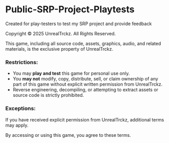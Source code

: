 # Public-SRP-Project-Playtests
Created for play-testers to test my SRP project and provide feedback

Copyright © 2025 UnrealTrckz. All Rights Reserved.

This game, including all source code, assets, graphics, audio, and related materials, is the exclusive property of UnrealTrckz.

### Restrictions:
- You may **play and test** this game for personal use only.
- You **may not** modify, copy, distribute, sell, or claim ownership of any part of this game without explicit written permission from UnrealTrckz.
- Reverse engineering, decompiling, or attempting to extract assets or source code is strictly prohibited.

### Exceptions:
If you have received explicit permission from UnrealTrckz, additional terms may apply.

By accessing or using this game, you agree to these terms.
